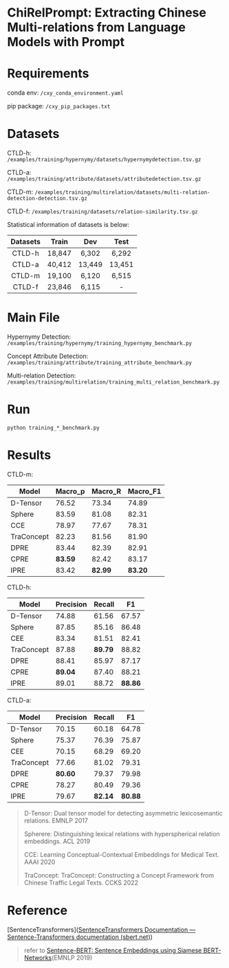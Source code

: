 # ChiRelPrompt:  Extracting Chinese Multi-relations from Language Models with Prompt


# Requirements

conda env: `/cxy_conda_environment.yaml`

pip package: `/cxy_pip_packages.txt`

# Datasets

CTLD-h: `/examples/training/hypernymy/datasets/hypernymydetection.tsv.gz`

CTLD-a: `/examples/training/attribute/datasets/attributedetection.tsv.gz`

CTLD-m: `/examples/training/multirelation/datasets/multi-relation-detection-detection.tsv.gz`

CTLD-f: `/examples/training/datasets/relation-similarity.tsv.gz`

Statistical information of datasets is below:

| Datasets | Train  |  Dev   |  Test  |
| :------: | :----: | :----: | :----: |
|  CTLD-h  | 18,847 | 6,302  | 6,292  |
|  CTLD-a  | 40,412 | 13,449 | 13,451 |
|  CTLD-m  | 19,100 | 6,120  | 6,515  |
|  CTLD-f  | 23,846 | 6,115  |   -    |

# Main File

Hypernymy Detection: `/examples/training/hypernymy/training_hypernymy_benchmark.py`

Concept Attribute Detection: `/examples/training/attribute/training_attribute_benchmark.py`

Multi-relation Detection: `/examples/training/multirelation/training_multi_relation_benchmark.py`

# Run

```
python training_*_benchmark.py
```

# Results

CTLD-m:

| Model    |  Macro_p   | Macro_R   | Macro_F1  |
| -------- |  --------- | --------- | --------- |
| D-Tensor |  76.52     | 73.34     | 74.89     |
| Sphere   |  83.59     | 81.08     | 82.31     |
| CCE      |  78.97     | 77.67     | 78.31     |
|TraConcept|  82.23     | 81.56     | 81.90     |
| DPRE     |  83.44     | 82.39     | 82.91     |
| CPRE     |  **83.59** | 82.42     | 83.17     |
| IPRE     |  83.42     | **82.99** | **83.20** |

CTLD-h:

| Model    | Precision | Recall    | F1        |
| -------- | --------- | --------- | --------- | 
| D-Tensor | 74.88     | 61.56     | 67.57     | 
| Sphere   | 87.85     | 85.16     | 86.48     | 
| CEE      | 83.34     | 81.51     | 82.41     | 
|TraConcept| 87.88     | **89.79** | 88.82     | 
| DPRE     | 88.41     | 85.97     | 87.17     | 
| CPRE     | **89.04** | 87.40     | 88.21     | 
| IPRE     | 89.01     | 88.72     | **88.86** | 

CTLD-a:

| Model    | Precision | Recall    | F1        |
| -------- | --------- | --------- | --------- | 
| D-Tensor | 70.15     | 60.18     | 64.78     | 
| Sphere   | 75.37     | 76.39     | 75.87     | 
| CEE      | 70.15     | 68.29     | 69.20     | 
|TraConcept| 77.66     | 81.02     | 79.31     | 
| DPRE     | **80.60** | 79.37     | 79.98     | 
| CPRE     | 78.27     | 80.49     | 79.36     | 
| IPRE     | 79.67     | **82.14** | **80.88** | 

> D-Tensor: Dual tensor model for detecting asymmetric lexicosemantic relations. EMNLP 2017
>
> Spherere: Distinguishing lexical relations with hyperspherical relation embeddings. ACL 2019
>
> CCE: Learning Conceptual-Contextual Embeddings for Medical Text. AAAI 2020
>
> TraConcept: TraConcept: Constructing a Concept Framework from Chinese Traffic Legal Texts. CCKS 2022
>

# Reference

[SentenceTransformers]([SentenceTransformers Documentation — Sentence-Transformers documentation (sbert.net)](https://www.sbert.net/))

> refer to [Sentence-BERT: Sentence Embeddings using Siamese BERT-Networks](https://arxiv.org/abs/1908.10084)(EMNLP 2019)
